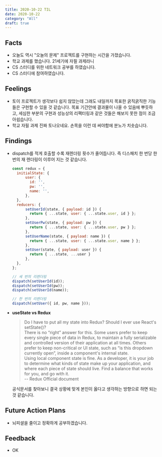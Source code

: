 ```yaml
---
title: 2020-10-22 TIL
date: 2020-10-22
category: "All"
draft: true
---
```


## Facts

- 오늘도 역시 "오늘의 문제" 프로젝트를 구현하는 시간을 가졌습니다.
- 학교 과제를 했습니다. 21세기에 자필 과제라니
- CS 스터디를 위한 네트워크 공부를 하였습니다.
- CS 스터디에 참여하였습니다.

## Feelings

- 토이 프로젝트가 생각보다 쉽지 않았는데 그래도 내일까지 목표한 굵직굵직한 기능들은 구현할 수 있을 것 같습니다. 목표 기간안에 결과물이 나올 수 있음에 뿌듯하고, 세심한 부분의 구현과 성능상의 리팩터링과 같은 것들은 해보지 못한 점이 조금 아쉽습니다.
- 학교 자필 과제 진짜 토나오네요. 손목을 이런 데 써야함에 분노가 치솟습니다.

## Findings

- dispatch를 적게 호출할 수록 재렌더링 횟수가 줄어듭니다. 즉 디스패치 한 번당 한번의 재 렌더링이 이루어 지는 것 같습니다.
  
    ```js
    const redux = {
      initialState: {
          user: {
            id: '',
            pw: '',
            name: '',
          },
      },
      reducers: {
          setUserId(state, { payload: id }) {
            return { ...state, user: { ...state.user, id } };
          },
          setUserPw(state, { payload: pw }) {
            return { ...state, user: { ...state.user, pw } };
          },
          setUserName(state, { payload: name }) {
            return { ...state, user: { ...state.user, name } };
          },
          setUser(state, { payload: user }) {
            return { ...state, ...user }
          },
      },
    };

    // 세 번의 리렌더링
    dispatch(setUserId(id));
    dispatch(setUserId(pw));
    dispatch(setUserId(name));

    // 한 번의 리렌더링
    dispatch(setUser({ id, pw, name }));
    ```

- **useState vs Redux**
  > Do I have to put all my state into Redux? Should I ever use React's setState()?  
  There is no “right” answer for this. Some users prefer to keep every single piece of data in Redux, to maintain a fully serializable and controlled version of their application at all times. Others prefer to keep non-critical or UI state, such as “is this dropdown currently open”, inside a component's internal state.  
  Using local component state is fine. As a developer, it is your job to determine what kinds of state make up your application, and where each piece of state should live. Find a balance that works for you, and go with it.  
  -- Redux Official document

  공식문서를 찾아보니 결국 상황에 맞게 본인이 옳다고 생각하는 방향으로 하면 되는 것 같습니다.

## Future Action Plans

- 뇌피셜을 줄이고 정확하게 공부하겠습니다.

## Feedback

- OK

